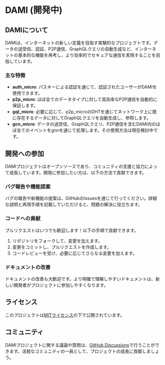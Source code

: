 # DAMI (開発中)

## DAMIについて

DAMIは、インターネットの新しい定義を目指す実験的なプロジェクトです。データの送受信、認証、P2P通信、GraphQLクエリの自動生成など、インターネットの基本的な機能を再考し、より効率的でセキュアな通信を実現することを目指しています。

### 主な特徴

- **auth_micro**: パスキーによる認証を通じて、認証されたユーザーがDAMIを使用できます。
- **p2p_micro**: ほぼ全てのデータタイプに対して高効率なP2P通信を自動的に保証します。
- **gql_micro**: 必要に応じて、p2p_microのDHTを通じてネットワーク上に既に存在するデータに対してGraphQLクエリを自動生成し、参照します。
- **gcn_micro**: データの送受信、GraphQLクエリ、P2P通信を含むDAMI内のほぼ全てのイベントをgnnを通じて処理します。その使用方法は現在検討中です。

## 開発への参加

DAMIプロジェクトはオープンソースであり、コミュニティの支援と協力によって成長しています。開発に参加したい方は、以下の方法で貢献できます。

### バグ報告や機能提案

バグの報告や新機能の提案は、GitHubのIssuesを通じて行ってください。詳細な説明と再現手順を記載していただけると、問題の解決に役立ちます。

### コードへの貢献

プルリクエストはいつでも歓迎します！以下の手順で貢献できます。

1. リポジトリをフォークして、変更を加えます。
2. 変更をコミットし、プルリクエストを作成します。
3. コードレビューを受け、必要に応じてさらなる変更を加えます。

### ドキュメントの改善

ドキュメントの改善も大歓迎です。より明確で理解しやすいドキュメントは、新しい開発者がプロジェクトに参加しやすくなります。

## ライセンス

このプロジェクトは[MITライセンス](LICENSE)の下で公開されています。

## コミュニティ

DAMIプロジェクトに関する議論や質問は、[GitHub Discussions](https://github.com/brief69/DAMI/discussions/1)で行うことができます。活発なコミュニティの一員として、プロジェクトの成長に貢献しましょう。
